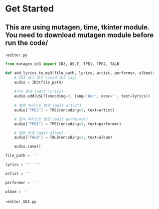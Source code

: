 # Get Started
This are using mutagen, time, tkinter module.  
You need to download mutagen module before run the code/
---
-`editor.py`
```python
from mutagen.id3 import ID3, USLT, TPE1, TPE2, TALB

def add_lyrics_to_mp3(file_path, lyrics, artist, performer, album):
    # ID3 태그 로드 (load ID3 tag)
    audio = ID3(file_path)
    
    #가사 변경 (edit lyrics)
    audio.add(USLT(encoding=3, lang='kor', desc='', text=lyrics))
    
    # 앨범 아티스트 변경 (edit artist)
    audio["TPE2"] = TPE2(encoding=3, text=artist)

    # 참여 아티스트 변경 (edit performer)
    audio["TPE1"] = TPE1(encoding=3, text=performer)

    # 앨범 변경 (edit album)
    audio["TALB"] = TALB(encoding=3, text=album)  

    audio.save()

file_path = ''

lyrics = ''' '''

artist = ''

performer = ''

album = ''
```

-`editor_GUI.py`
```python

```
